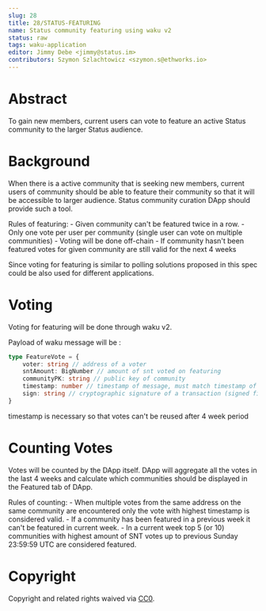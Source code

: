 ```yaml
---
slug: 28
title: 28/STATUS-FEATURING
name: Status community featuring using waku v2
status: raw
tags: waku-application
editor: Jimmy Debe <jimmy@status.im>
contributors: Szymon Szlachtowicz <szymon.s@ethworks.io>
---
```


# Abstract

To gain new members, 
current users can vote to feature an active Status community to the larger Status audience.

# Background

When there is a active community that is seeking new members, current users of community should be able to feature their community so that it will be accessible to larger audience.
Status community curation DApp should provide such a tool.

Rules of featuring:
    - Given community can't be featured twice in a row.
    - Only one vote per user per community (single user can vote on multiple communities)
    - Voting will be done off-chain
    - If community hasn't been featured votes for given community are still valid for the next 4 weeks

Since voting for featuring is similar to polling solutions proposed in this spec could be also used for different applications.

# Voting

Voting for featuring will be done through waku v2. 

Payload of waku message will be :
```ts
type FeatureVote = {
    voter: string // address of a voter
    sntAmount: BigNumber // amount of snt voted on featuring
    communityPK: string // public key of community
    timestamp: number // timestamp of message, must match timestamp of wakuMessage
    sign: string // cryptographic signature of a transaction (signed fields: voterAddress,sntAmount,communityPK,timestamp)
}
```

timestamp is necessary so that votes can't be reused after 4 week period

# Counting Votes

Votes will be counted by the DApp itself.
DApp will aggregate all the votes in the last 4 weeks and calculate which communities should be displayed in the Featured tab of DApp.

Rules of counting:
    - When multiple votes from the same address on the same community are encountered only the vote with highest timestamp is considered valid.
    - If a community has been featured in a previous week it can't be featured in current week.
    - In a current week top 5 (or 10) communities with highest amount of SNT votes up to previous Sunday 23:59:59 UTC are considered featured.

# Copyright

Copyright and related rights waived via
[CC0](https://creativecommons.org/publicdomain/zero/1.0/).

